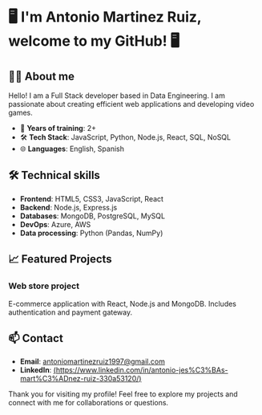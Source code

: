 # 🖥️ I'm Antonio Martinez Ruiz, welcome to my GitHub! 🖥️

## 👨‍💻 About me

Hello! I am a Full Stack developer based in Data Engineering. I am passionate about creating efficient web applications and developing video games.

- 🚀 **Years of training**: 2+
- 🛠 **Tech Stack**: JavaScript, Python, Node.js, React, SQL, NoSQL
- 🌐 **Languages**: English, Spanish

## 🛠 Technical skills

- **Frontend**: HTML5, CSS3, JavaScript, React
- **Backend**: Node.js, Express.js
- **Databases**: MongoDB, PostgreSQL, MySQL
- **DevOps**: Azure, AWS
- **Data processing**: Python (Pandas, NumPy)

## 📈 Featured Projects

### Web store project
E-commerce application with React, Node.js and MongoDB. Includes authentication and payment gateway.

## 📫 Contact

- **Email**: antoniomartinezruiz1997@gmail.com
- **LinkedIn**: [(https://www.linkedin.com/in/antonio-jes%C3%BAs-mart%C3%ADnez-ruiz-330a53120/)](https://www.linkedin.com/in/antonio-jesus-martinez-ruiz/)

Thank you for visiting my profile! Feel free to explore my projects and connect with me for collaborations or questions.

<!--
**Antoniomr97/antoniomr97** is a ✨ _special_ ✨ repository because its `README.md` (this file) appears on your GitHub profile.

Here are some ideas to get you started:

- 🔭 I’m currently working on ...
- 🌱 I’m currently learning ...
- 👯 I’m looking to collaborate on ...
- 🤔 I’m looking for help with ...
- 💬 Ask me about ...
- 📫 How to reach me: ...
- 😄 Pronouns: ...
- ⚡ Fun fact: ...
-->
